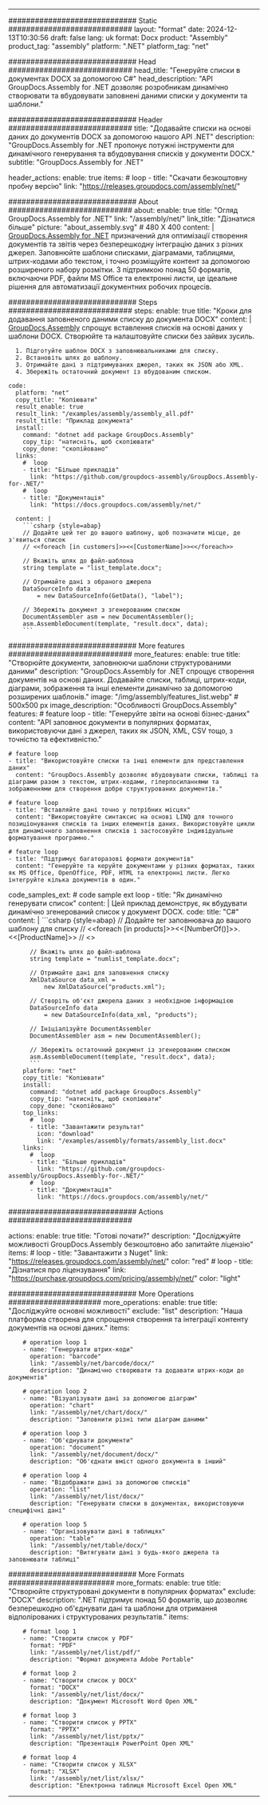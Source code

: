 



---
############################# Static ############################
layout: "format"
date:  2024-12-13T10:30:56
draft: false
lang: uk
format: Docx
product: "Assembly"
product_tag: "assembly"
platform: ".NET"
platform_tag: "net"

############################# Head ############################
head_title: "Генеруйте списки в документах DOCX за допомогою C#"
head_description: "API GroupDocs.Assembly for .NET дозволяє розробникам динамічно створювати та вбудовувати заповнені даними списки у документи та шаблони."

############################# Header ############################
title: "Додавайте списки на основі даних до документів DOCX за допомогою нашого API .NET" 
description: "GroupDocs.Assembly for .NET пропонує потужні інструменти для динамічного генерування та вбудовування списків у документи DOCX."
subtitle: "GroupDocs.Assembly for .NET" 

header_actions:
  enable: true
  items:
    #  loop
    - title: "Скачати безкоштовну пробну версію"
      link: "https://releases.groupdocs.com/assembly/net/"
      
############################# About ############################
about:
    enable: true
    title: "Огляд GroupDocs.Assembly for .NET"
    link: "/assembly/net/"
    link_title: "Дізнатися більше"
    picture: "about_assembly.svg" # 480 X 400
    content: |
       [GroupDocs.Assembly for .NET](/assembly/net/) призначений для оптимізації створення документів та звітів через безперешкодну інтеграцію даних з різних джерел. Заповнюйте шаблони списками, діаграмами, таблицями, штрих-кодами або текстом, і точно розміщуйте контент за допомогою розширеного набору розмітки. З підтримкою понад 50 форматів, включаючи PDF, файли MS Office та електронні листи, це ідеальне рішення для автоматизації документних робочих процесів.

############################# Steps ############################
steps:
    enable: true
    title: "Кроки для додавання заповненого даними списку до документа DOCX"
    content: |
      [GroupDocs.Assembly](/assembly/net/) спрощує вставлення списків на основі даних у шаблони DOCX. Створюйте та налаштовуйте списки без зайвих зусиль.
      
      1. Підготуйте шаблон DOCX з заповнювальниками для списку.
      2. Встановіть шлях до шаблону.
      3. Отримайте дані з підтримуваних джерел, таких як JSON або XML.
      4. Збережіть остаточний документ із вбудованим списком.
   
    code:
      platform: "net"
      copy_title: "Копіювати"
      result_enable: true
      result_link: "/examples/assembly/assembly_all.pdf"
      result_title: "Приклад документа"
      install:
        command: "dotnet add package GroupDocs.Assembly"
        copy_tip: "натисніть, щоб скопіювати"
        copy_done: "скопійовано"
      links:
        #  loop
        - title: "Більше прикладів"
          link: "https://github.com/groupdocs-assembly/GroupDocs.Assembly-for-.NET/"
        #  loop
        - title: "Документація"
          link: "https://docs.groupdocs.com/assembly/net/"
          
      content: |
        ```csharp {style=abap}
        // Додайте цей тег до вашого шаблону, щоб позначити місце, де з'явиться список
        // <<foreach [in customers]>><<[CustomerName]>><</foreach>>

        // Вкажіть шлях до файл-шаблона
        string template = "list_template.docx";

        // Отримайте дані з обраного джерела
        DataSourceInfo data 
            = new DataSourceInfo(GetData(), "label");

        // Збережіть документ з згенерованим списком
        DocumentAssembler asm = new DocumentAssembler();
        asm.AssembleDocument(template, "result.docx", data);
        ```            

############################# More features ############################
more_features:
  enable: true
  title: "Створюйте документи, заповнюючи шаблони структурованими даними"
  description: "GroupDocs.Assembly for .NET спрощує створення документів на основі даних. Додавайте списки, таблиці, штрих-коди, діаграми, зображення та інші елементи динамічно за допомогою розширених шаблонів."
  image: "/img/assembly/features_list.webp" # 500x500 px
  image_description: "Особливості GroupDocs.Assembly"
  features:
    # feature loop
    - title: "Генеруйте звіти на основі бізнес-даних"
      content: "API заповнює документи в популярних форматах, використовуючи дані з джерел, таких як JSON, XML, CSV тощо, з точністю та ефективністю."

    # feature loop
    - title: "Використовуйте списки та інші елементи для представлення даних"
      content: "GroupDocs.Assembly дозволяє вбудовувати списки, таблиці та діаграми разом з текстом, штрих-кодами, гіперпосиланнями та зображеннями для створення добре структурованих документів."

    # feature loop
    - title: "Вставляйте дані точно у потрібних місцях"
      content: "Використовуйте синтаксис на основі LINQ для точного позиціонування списків та інших елементів даних. Використовуйте цикли для динамічного заповнення списків і застосовуйте індивідуальне форматування програмно."

    # feature loop
    - title: "Підтримує багаторазові формати документів"
      content: "Генеруйте та керуйте документами у різних форматах, таких як MS Office, OpenOffice, PDF, HTML та електронні листи. Легко інтегруйте кілька документів в один."
      
  code_samples_ext:
    # code sample ext loop
    - title: "Як динамічно генерувати список"
      content: |
        Цей приклад демонструє, як вбудувати динамічно згенерований список у документ DOCX.
      code:
        title: "C#"
        content: |
          ```csharp {style=abap}
          // Додайте тег заповнювача до вашого шаблону для списку
          // <<foreach [in products]>><<[NumberOf()]>>. <<[ProductName]>>
          // <</foreach>>

          // Вкажіть шлях до файл-шаблона
          string template = "numlist_template.docx";

          // Отримайте дані для заповнення списку
          XmlDataSource data_xml =
              new XmlDataSource("products.xml");

          // Створіть об'єкт джерела даних з необхідною інформацією
          DataSourceInfo data 
              = new DataSourceInfo(data_xml, "products");

          // Ініціалізуйте DocumentAssembler
          DocumentAssembler asm = new DocumentAssembler();

          // Збережіть остаточний документ із згенерованим списком
          asm.AssembleDocument(template, "result.docx", data);
          ```
        platform: "net"
        copy_title: "Копіювати"
        install:
          command: "dotnet add package GroupDocs.Assembly"
          copy_tip: "натисніть, щоб скопіювати"
          copy_done: "скопійовано"
        top_links:
          #  loop
          - title: "Завантажити результат"
            icon: "download"
            link: "/examples/assembly/formats/assembly_list.docx"
        links:
          #  loop
          - title: "Більше прикладів"
            link: "https://github.com/groupdocs-assembly/GroupDocs.Assembly-for-.NET/"
          #  loop
          - title: "Документація"
            link: "https://docs.groupdocs.com/assembly/net/"
            

            


############################# Actions ############################

actions:
  enable: true
  title: "Готові почати?"
  description: "Досліджуйте можливості GroupDocs.Assembly безкоштовно або запитайте ліцензію"
  items:
    #  loop
    - title: "Завантажити з Nuget"
      link: "https://releases.groupdocs.com/assembly/net/"
      color: "red"
        #  loop
    - title: "Дізнатися про ліцензування"
      link: "https://purchase.groupdocs.com/pricing/assembly/net/"
      color: "light"


############################# More Operations #####################
more_operations:
    enable: true
    title: "Досліджуйте основні можливості"
    exclude: "list"
    description: "Наша платформа створена для спрощення створення та інтеграції контенту документів на основі даних."
    items: 
          
        # operation loop 1
        - name: "Генерувати штрих-коди"
          operation: "barcode"
          link: "/assembly/net/barcode/docx/"
          description: "Динамічно створювати та додавати штрих-коди до документів"

        # operation loop 2
        - name: "Візуалізувати дані за допомогою діаграм"
          operation: "chart"
          link: "/assembly/net/chart/docx/"
          description: "Заповнити різні типи діаграм даними"

        # operation loop 3
        - name: "Об'єднувати документи"
          operation: "document"
          link: "/assembly/net/document/docx/"
          description: "Об'єднати вміст одного документа в інший"

        # operation loop 4
        - name: "Відображати дані за допомогою списків"
          operation: "list"
          link: "/assembly/net/list/docx/"
          description: "Генерувати списки в документах, використовуючи специфічні дані"

        # operation loop 5
        - name: "Організовувати дані в таблицях"
          operation: "table"
          link: "/assembly/net/table/docx/"
          description: "Витягувати дані з будь-якого джерела та заповнювати таблиці"
         
          
############################# More Formats ########################
more_formats:
    enable: true
    title: "Створюйте структуровані документи в популярних форматах"
    exclude: "DOCX"
    description: ".NET підтримує понад 50 форматів, що дозволяє безперешкодно об'єднувати дані та шаблони для отримання відполірованих і структурованих результатів."
    items: 
          
        # format loop 1
        - name: "Створити список у PDF"
          format: "PDF"
          link: "/assembly/net/list/pdf/"
          description: "Формат документа Adobe Portable"
          
        # format loop 2
        - name: "Створити список у DOCX"
          format: "DOCX"
          link: "/assembly/net/list/docx/"
          description: "Документ Microsoft Word Open XML"
          
        # format loop 3
        - name: "Створити список у PPTX"
          format: "PPTX"
          link: "/assembly/net/list/pptx/"
          description: "Презентація PowerPoint Open XML"
          
        # format loop 4
        - name: "Створити список у XLSX"
          format: "XLSX"
          link: "/assembly/net/list/xlsx/"
          description: "Електронна таблиця Microsoft Excel Open XML"


          

---